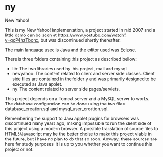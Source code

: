 # ny
New Yahoo!

This is my New Yahoo! implementation, a project started in mid 2007 and a little demo can be seen at https://www.youtube.com/watch?v=qcP4hzTbonc, but was discontinued shortly thereafter.

The main language used is Java and the editor used was Eclipse.

There is three folders containing this project as described bellow:

- lib: The two libraries used by this project, mail and mysql.
- newyahoo: The content related to client and server side classes. Client side files are contained in the folder y and was primarily designed to be executed as Java applet.
- ny: The content related to server side pages/servlets.

This project depends on a Tomcat server and a MySQL server to works. The database configuration can be done using the two files database_creation.sql and mysql_user_creation.sql.

Remembering the support to Java applet plugins for browsers was discontinued many years ago, making impossible to run the client side of this project using a modern browser.
A possible translation of source files to HTML5/Javascript may be the better choise to make this project viable in the future, but i  have no plan to do that so soon.
Anyway, these sources are here for study purposes, it is up to you whether you want to continue this project or not.
